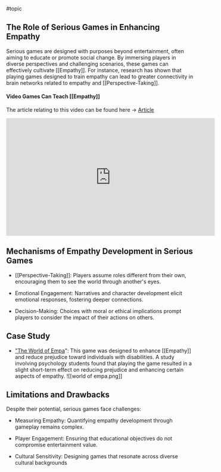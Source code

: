 #topic 
## The Role of Serious Games in Enhancing Empathy

Serious games are designed with purposes beyond entertainment, often aiming to educate or promote social change. By immersing players in diverse perspectives and challenging scenarios, these games can effectively cultivate [[Empathy]]. For instance, research has shown that playing games designed to train empathy can lead to greater connectivity in brain networks related to empathy and [[Perspective-Taking]].

#### Video Games Can Teach [[Empathy]]
The article relating to this video can be found here -> [Article](https://www.technologynetworks.com/neuroscience/news/video-games-can-teach-empathy-307396) 

<iframe width="560" height="315" src="https://youtu.be/463Bl7GAYgc?si=sWc0HTUGoZ0vt7FS" frameborder="0" allow="accelerometer; clipboard-write; encrypted-media; gyroscope; picture-in-picture; web-share" referrerpolicy="strict-origin-when-cross-origin" allowfullscreen></iframe> 

##  Mechanisms of Empathy Development in Serious Games

- [[Perspective-Taking]]: Players assume roles different from their own, encouraging them to see the world through another's eyes.​
    
- Emotional Engagement: Narratives and character development elicit emotional responses, fostering deeper connections.​
    
- Decision-Making: Choices with moral or ethical implications prompt players to consider the impact of their actions on others.​

## Case Study
- ["The World of Empa](https://pmc.ncbi.nlm.nih.gov/articles/PMC6489198/)": This game was designed to enhance [[Empathy]] and reduce prejudice toward individuals with disabilities. A study involving psychology students found that playing the game resulted in a slight short-term effect on reducing prejudice and enhancing certain aspects of empathy. 
	![[world of empa.png]]


## Limitations and Drawbacks 

Despite their potential, serious games face challenges:​

- Measuring Empathy: Quantifying empathy development through gameplay remains complex.​
    
- Player Engagement: Ensuring that educational objectives do not compromise entertainment value.​
    
- Cultural Sensitivity: Designing games that resonate across diverse cultural backgrounds